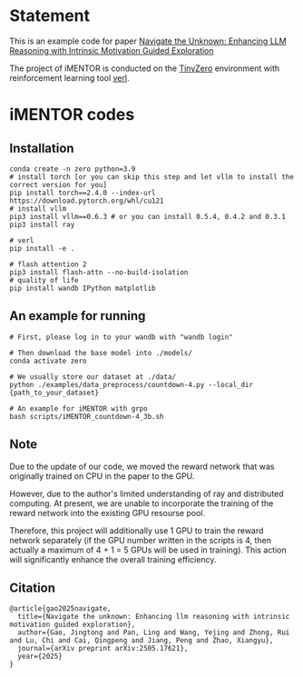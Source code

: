 # Statement

This is an example code for paper [Navigate the Unknown: Enhancing LLM Reasoning with Intrinsic Motivation Guided Exploration](https://arxiv.org/pdf/2505.17621)

The project of iMENTOR is conducted on the [TinyZero](https://github.com/Jiayi-Pan/TinyZero) environment with reinforcement learning tool [verl](https://github.com/volcengine/verl).

# iMENTOR codes

## Installation

```
conda create -n zero python=3.9
# install torch [or you can skip this step and let vllm to install the correct version for you]
pip install torch==2.4.0 --index-url https://download.pytorch.org/whl/cu121
# install vllm
pip3 install vllm==0.6.3 # or you can install 0.5.4, 0.4.2 and 0.3.1
pip3 install ray

# verl
pip install -e .

# flash attention 2
pip3 install flash-attn --no-build-isolation
# quality of life
pip install wandb IPython matplotlib
```

## An example for running

```
# First, please log in to your wandb with "wandb login"

# Then download the base model into ./models/
conda activate zero

# We usually store our dataset at ./data/
python ./examples/data_preprocess/countdown-4.py --local_dir {path_to_your_dataset}

# An example for iMENTOR with grpo
bash scripts/iMENTOR_countdown-4_3b.sh
```

## Note
Due to the update of our code, we moved the reward network that was originally trained on CPU in the paper to the GPU. 

However, due to the author's limited understanding of ray and distributed computing. At present, we are unable to incorporate the training of the reward network into the existing GPU resourse pool.

Therefore, this project will additionally use 1 GPU to train the reward network separately (if the GPU number written in the scripts is 4, then actually a maximum of 4 + 1 = 5 GPUs will be used in training). This action will significantly enhance the overall training efficiency. 

## Citation
```
@article{gao2025navigate,
  title={Navigate the unknown: Enhancing llm reasoning with intrinsic motivation guided exploration},
  author={Gao, Jingtong and Pan, Ling and Wang, Yejing and Zhong, Rui and Lu, Chi and Cai, Qingpeng and Jiang, Peng and Zhao, Xiangyu},
  journal={arXiv preprint arXiv:2505.17621},
  year={2025}
}
```